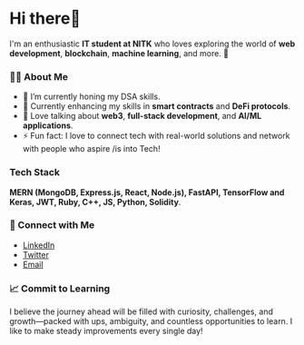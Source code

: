# Hi there👋
I'm an enthusiastic **IT student at NITK** who loves exploring the world of **web development**, **blockchain**, **machine learning**, and more. 🚀
### 🧑‍💻 About Me
- 🔭 I’m currently honing my DSA skills.
- 🌱 Currently enhancing my skills in **smart contracts** and **DeFi protocols**.
- 💬 Love talking about **web3**, **full-stack development**, and **AI/ML applications**.
- ⚡ Fun fact: I love to connect tech with real-world solutions and network with people who aspire /is into  Tech!
### Tech Stack 
  **MERN (MongoDB, Express.js, React, Node.js), FastAPI, TensorFlow and Keras, JWT, Ruby, C++, JS, Python, Solidity**. 
### 🔗 Connect with Me
- [LinkedIn](https://www.linkedin.com/in/shivam-kumar-a-995330289) 
- [Twitter](https://twitter.com/shivamkumar_a) 
- [Email](https://mail.google.com/mail/u/0/#inbox?compose=GTvVlcRwPxSQtDMRsvjWVfZzZgfRLQcwNNwDhgfnmgXhnjGLnVFsjTqbtZGsxMSJGRXlHnwNKzlSB) 
### 📈 Commit to Learning
I believe the journey ahead will be filled with curiosity, challenges, and growth—packed with ups, ambiguity, and countless opportunities to learn. I like to make steady improvements every single day!

